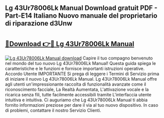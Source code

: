 ## Lg 43Ur78006Lk Manual Download gratuit PDF - Part-E14 Italiano Nuovo manuale del proprietario di riparazione d3Unw

# <h2><a href="http://dfdky73.blite.top/?on=Lg+43Ur78006Lk+Manual">🔗Download 👉🔴 Lg 43Ur78006Lk Manual</a></h2>

[![Lg 43Ur78006Lk Manual download](https://i.imgur.com/lujVjoI.png)](http://dfdky73.blite.top/?on=Lg+43Ur78006Lk+Manual)
Capire il tuo compagno benvenuto nel mondo del tuo nuovo Lg 43Ur78006Lk Manual! Questa guida spiega le caratteristiche e le funzioni e fornisce importanti istruzioni operative. Accordo Utente IMPORTANTE Si prega di leggere i Termini di Servizio prima di iniziare il nuovo Lg 43Ur78006Lk Manual. Lg 43Ur78006Lk Manual offre agli utenti un'impressionante raccolta di funzionalità avanzate come il riconoscimento facciale, La Realtà Aumentata, L'attivazione vocale e la ricarica senza fili, tutte facilmente accessibili tramite L'interfaccia utente intuitiva e intuitiva. Ci auguriamo che Lg 43Ur78006Lk Manual ti abbia fornito informazioni preziose per dare il via al tuo nuovo dispositivo. In caso di problemi, contattare il nostro Servizio Clienti.
